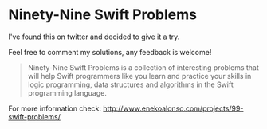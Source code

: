# Ninety-Nine Swift Problems

I've found this on twitter and decided to give it a try.

Feel free to comment my solutions, any feedback is welcome!

> Ninety-Nine Swift Problems is a collection of interesting problems that will help Swift programmers like you learn and practice your skills in logic programming, data structures and algorithms in the Swift programming language.

For more information check:
http://www.enekoalonso.com/projects/99-swift-problems/
